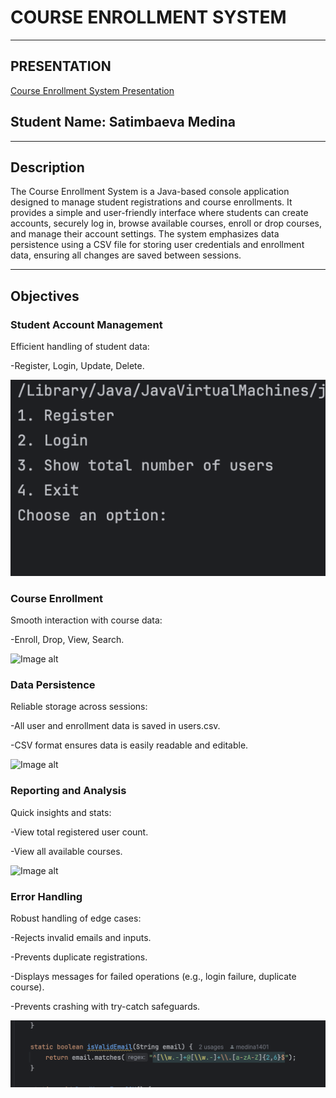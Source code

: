# COURSE ENROLLMENT SYSTEM

---

## PRESENTATION

[Course Enrollment System Presentation](https://www.canva.com/design/DAGlKkYJ3vk/On2gqeaPPtAbVbwUoloxHw/edit?utm_content=DAGlKkYJ3vk&utm_campaign=designshare&utm_medium=link2&utm_source=sharebutton)

## Student Name: Satimbaeva Medina

---

## Description

The Course Enrollment System is a Java-based console application designed to manage student registrations and course enrollments. It provides a simple and user-friendly interface where students can create accounts, securely log in, browse available courses, enroll or drop courses, and manage their account settings. The system emphasizes data persistence using a CSV file for storing user credentials and enrollment data, ensuring all changes are saved between sessions.

---

## Objectives

### Student Account Management
Efficient handling of student data:

-Register, Login, Update, Delete.

![Image alt](https://github.com/medina1401/Course_Work_/blob/main/Снимок%20экрана%202025-04-22%20в%2015.17.44.png)


### Course Enrollment
Smooth interaction with course data:

-Enroll, Drop, View, Search.

![Image alt]([https://github.com/medina1401/Course_Work_/blob/main/Снимок%20экрана%202025-04-22%20в%2015.17.44.png])


### Data Persistence
Reliable storage across sessions:

-All user and enrollment data is saved in users.csv.

-CSV format ensures data is easily readable and editable.

![Image alt]([[https://github.com/medina1401/Course_Work_/blob/main/Снимок%20экрана%202025-04-22%20в%2015.17.44.png])


### Reporting and Analysis
Quick insights and stats:

-View total registered user count.

-View all available courses.

![Image alt]([[[https://github.com/medina1401/Course_Work_/blob/main/Снимок%20экрана%202025-04-22%20в%2015.17.44.png])


### Error Handling
Robust handling of edge cases:

-Rejects invalid emails and inputs.

-Prevents duplicate registrations.

-Displays messages for failed operations (e.g., login failure, duplicate course).

-Prevents crashing with try-catch safeguards.

![Image alt](https://github.com/medina1401/Course_Work_/blob/main/Снимок%20экрана%202025-04-22%20в%2015.20.40.png)
























